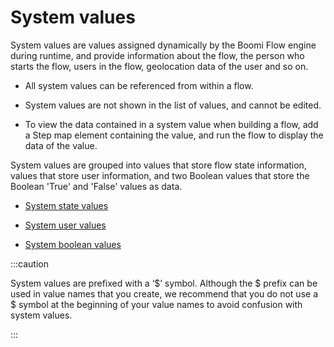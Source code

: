 # System values

<head>
  <meta name="guidename" content="Flow"/>
  <meta name="context" content="GUID-afbf6756-7aa2-41ea-971d-1e74e716c7f9"/>
</head>


System values are values assigned dynamically by the Boomi Flow engine during runtime, and provide information about the flow, the person who starts the flow, users in the flow, geolocation data of the user and so on.

-   All system values can be referenced from within a flow.

-   System values are not shown in the list of values, and cannot be edited.

-   To view the data contained in a system value when building a flow, add a Step map element containing the value, and run the flow to display the data of the value.


System values are grouped into values that store flow state information, values that store user information, and two Boolean values that store the Boolean 'True' and 'False' values as data.

-   [System state values](/docs/Atomsphere/Flow/topics/r-flo-Values_System_State_Values_0e184acc-ec85-4922-b06b-07a5d6966fa0.md)

-   [System user values](/docs/Atomsphere/Flow/topics/r-flo-Values_System_User_Values_d9728e25-86de-4d77-8246-a04031fe6b63.md)

-   [System boolean values](/docs/Atomsphere/Flow/topics/r-flo-Values_System_Boolean_Values_c973cac2-7101-4ec9-a32b-97cad0317588.md)


:::caution

System values are prefixed with a ‘$’ symbol. Although the $ prefix can be used in value names that you create, we recommend that you do not use a $ symbol at the beginning of your value names to avoid confusion with system values.

:::